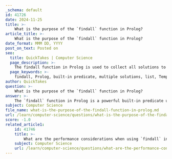 ```yaml
---
_schema: default
id: 41726
date: 2024-11-25
title: >-
    What is the purpose of the `findall` function in Prolog?
article_title: >-
    What is the purpose of the `findall` function in Prolog?
date_format: MMM DD, YYYY
post_on_text: Posted on
seo:
  title: QuickTakes | Computer Science
  page_description: >-
    The findall function in Prolog is used to collect all solutions to a given goal and store them in a list, facilitating complex queries and data manipulation without altering the program's state.
  page_keywords: >-
    findall, Prolog, built-in predicate, multiple solutions, list, Template, Goal, Bag, backtracking, descendants, family tree, data manipulation, queries, bagof, empty list
author: QuickTakes
question: >-
    What is the purpose of the `findall` function in Prolog?
answer: >-
    The `findall` function in Prolog is a powerful built-in predicate used to collect all possible solutions to a specified goal and store them in a list. Its primary purpose is to facilitate the retrieval of multiple solutions that satisfy a given condition, allowing for more complex queries and data manipulation.\n\nThe syntax for `findall` is as follows:\n\n```prolog\nfindall(+Template, :Goal, -Bag)\n```\n\n- **Template**: This is the structure that defines what you want to collect from the solutions of the goal.\n- **Goal**: This is the condition or query you want to evaluate.\n- **Bag**: This is the list that will be unified with all the instantiations of the Template that are found by backtracking over the Goal.\n\nWhen `findall` is executed, it creates a list of all the instantiations of the Template that are generated as Prolog backtracks through the Goal. If there are no solutions to the Goal, `findall` will return an empty list. This behavior is particularly useful when you want to gather results without affecting the state of the program or the variables involved.\n\nFor example, if you want to find all descendants of a particular individual in a family tree, you could use `findall` to collect all names that satisfy the descendant condition:\n\n```prolog\nfindall(Descendant, descendant(Martha, Descendant), DescendantsList).\n```\n\nIn this case, `DescendantsList` will contain all individuals who are descendants of Martha.\n\nIt's important to note that the first two arguments of `findall` typically share at least one variable in common, which helps in identifying the relevant solutions. Additionally, `findall` is equivalent to `bagof` but differs in that `bagof` fails if there are no solutions, while `findall` will always succeed, returning an empty list in such cases.\n\nOverall, `findall` is an essential tool in Prolog for collecting and managing multiple solutions efficiently, making it easier to work with complex data and queries.
subject: Computer Science
file_name: what-is-the-purpose-of-the-findall-function-in-prolog.md
url: /learn/computer-science/questions/what-is-the-purpose-of-the-findall-function-in-prolog
score: -1.0
related_article1:
    id: 41746
    title: >-
        What are the performance considerations when using `findall` in large datasets?
    subject: Computer Science
    url: /learn/computer-science/questions/what-are-the-performance-considerations-when-using-findall-in-large-datasets
---
```


&nbsp;